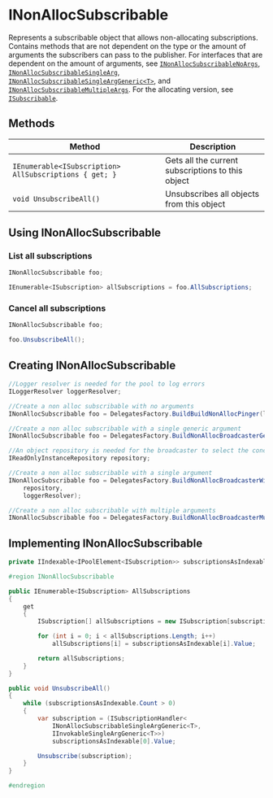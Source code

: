 # INonAllocSubscribable

Represents a subscribable object that allows non-allocating subscriptions. Contains methods that are not dependent on the type or the amount of arguments the subscribers can pass to the publisher. For interfaces that are dependent on the amount of arguments, see [`INonAllocSubscribableNoArgs`](INonAllocSubscribableNoArgs.md), [`INonAllocSubscribableSingleArg`](INonAllocSubscribableSingleArg.md), [`INonAllocSubscribableSingleArgGeneric<T>`](INonAllocSubscribableSingleArgGeneric.md), and [`INonAllocSubscribableMultipleArgs`](INonAllocSubscribableMultipleArgs.md). For the allocating version, see [`ISubscribable`](ISubscribable.md).

## Methods

Method | Description
--- | ---
`IEnumerable<ISubscription> AllSubscriptions { get; }` | Gets all the current subscriptions to this object
`void UnsubscribeAll()` | Unsubscribes all objects from this object

## Using INonAllocSubscribable

### List all subscriptions

```csharp
INonAllocSubscribable foo;

IEnumerable<ISubscription> allSubscriptions = foo.AllSubscriptions;
```

### Cancel all subscriptions

```csharp
INonAllocSubscribable foo;

foo.UnsubscribeAll();
```

## Creating INonAllocSubscribable

```csharp
//Logger resolver is needed for the pool to log errors
ILoggerResolver loggerResolver;

//Create a non alloc subscribable with no arguments
INonAllocSubscribable foo = DelegatesFactory.BuildBuildNonAllocPinger(loggerResolver);

//Create a non alloc subscribable with a single generic argument
INonAllocSubscribable foo = DelegatesFactory.BuildNonAllocBroadcasterGeneric<T>(loggerResolver);

//An object repository is needed for the broadcaster to select the concrete broadcaster for a given argument type
IReadOnlyInstanceRepository repository;

//Create a non alloc subscribable with a single argument
INonAllocSubscribable foo = DelegatesFactory.BuildNonAllocBroadcasterWithRepository(
    repository,
    loggerResolver);

//Create a non alloc subscribable with multiple arguments
INonAllocSubscribable foo = DelegatesFactory.BuildNonAllocBroadcasterMultipleArgs(loggerResolver);
```

## Implementing INonAllocSubscribable

```csharp
private IIndexable<IPoolElement<ISubscription>> subscriptionsAsIndexable;

#region INonAllocSubscribable

public IEnumerable<ISubscription> AllSubscriptions
{
	get
	{
		ISubscription[] allSubscriptions = new ISubscription[subscriptionsAsIndexable.Count];

		for (int i = 0; i < allSubscriptions.Length; i++)
			allSubscriptions[i] = subscriptionsAsIndexable[i].Value;

		return allSubscriptions;
	}
}

public void UnsubscribeAll()
{
	while (subscriptionsAsIndexable.Count > 0)
	{
		var subscription = (ISubscriptionHandler<
			INonAllocSubscribableSingleArgGeneric<T>,
			IInvokableSingleArgGeneric<T>>)
			subscriptionsAsIndexable[0].Value;

		Unsubscribe(subscription);
	}
}

#endregion
```
